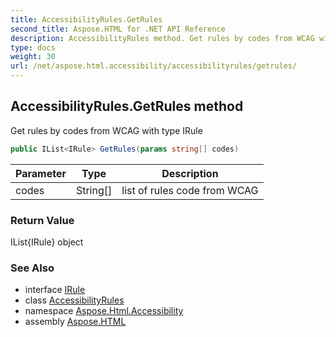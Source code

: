 ```yaml
---
title: AccessibilityRules.GetRules
second_title: Aspose.HTML for .NET API Reference
description: AccessibilityRules method. Get rules by codes from WCAG with type IRule
type: docs
weight: 30
url: /net/aspose.html.accessibility/accessibilityrules/getrules/
---
```

## AccessibilityRules.GetRules method

Get rules by codes from WCAG with type IRule

```csharp
public IList<IRule> GetRules(params string[] codes)
```

| Parameter | Type | Description |
| --- | --- | --- |
| codes | String[] | list of rules code from WCAG |

### Return Value

IList{IRule} object

### See Also

* interface [IRule](../../irule/)
* class [AccessibilityRules](../)
* namespace [Aspose.Html.Accessibility](../../../aspose.html.accessibility/)
* assembly [Aspose.HTML](../../../)
